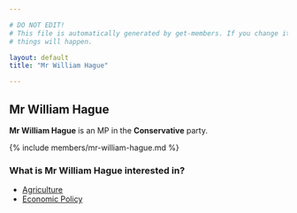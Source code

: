```yaml
---

# DO NOT EDIT!
# This file is automatically generated by get-members. If you change it, bad
# things will happen.

layout: default
title: "Mr William Hague"

---
```


## Mr William Hague

**Mr William Hague** is an MP in the **Conservative** party.

{% include members/mr-william-hague.md %}

### What is Mr William Hague interested in?


* [Agriculture](/interests/agriculture.html)
* [Economic Policy](/interests/economic-policy.html)
